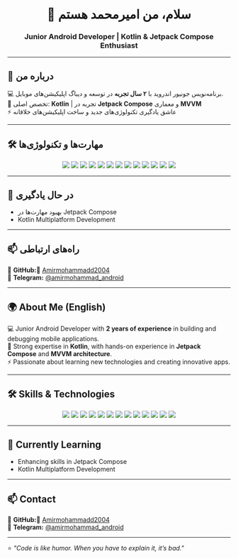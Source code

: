 <h1 align="center">👋 سلام، من امیرمحمد هستم</h1>
<h3 align="center">Junior Android Developer | Kotlin & Jetpack Compose Enthusiast</h3>

---

## 📌 درباره من  
💻 برنامه‌نویس جونیور اندروید با **۲ سال تجربه** در توسعه و دیباگ اپلیکیشن‌های موبایل.  
🎯 تخصص اصلی: **Kotlin** | تجربه در **Jetpack Compose** و معماری **MVVM**  
⚡ عاشق یادگیری تکنولوژی‌های جدید و ساخت اپلیکیشن‌های خلاقانه  

---

## 🛠 مهارت‌ها و تکنولوژی‌ها  
<p align="center">
  <img src="https://img.shields.io/badge/Kotlin-0095D5?logo=kotlin&logoColor=white&style=for-the-badge" />
  <img src="https://img.shields.io/badge/Android-3DDC84?logo=android&logoColor=white&style=for-the-badge" />
  <img src="https://img.shields.io/badge/Jetpack%20Compose-4285F4?logo=jetpackcompose&logoColor=white&style=for-the-badge" />
  <img src="https://img.shields.io/badge/Material%20Design-757575?logo=materialdesign&logoColor=white&style=for-the-badge" />
  <img src="https://img.shields.io/badge/Room-FF6F00?logo=sqlite&logoColor=white&style=for-the-badge" />
  <img src="https://img.shields.io/badge/RxJava-B7178C?logo=reactivex&logoColor=white&style=for-the-badge" />
  <img src="https://img.shields.io/badge/Kotlin%20Coroutines-0095D5?logo=kotlin&logoColor=white&style=for-the-badge" />
  <img src="https://img.shields.io/badge/Retrofit-3F51B5?style=for-the-badge" />
  <img src="https://img.shields.io/badge/Koin-3DDC84?style=for-the-badge" />
  <img src="https://img.shields.io/badge/Cokoin-0095D5?style=for-the-badge" />
  <img src="https://img.shields.io/badge/Firebase-FFCA28?logo=firebase&logoColor=black&style=for-the-badge" />
  <img src="https://img.shields.io/badge/Git-F05032?logo=git&logoColor=white&style=for-the-badge" />
  <img src="https://img.shields.io/badge/GitHub-181717?logo=github&logoColor=white&style=for-the-badge" />
</p>

---

## 🌱 در حال یادگیری  
- بهبود مهارت‌ها در Jetpack Compose  
- Kotlin Multiplatform Development  

---

## 📫 راه‌های ارتباطی  
📌 **GitHub:** [َAmirmohammadd2004](https://github.com/Amirmohammadd2004)  
💬 **Telegram:** [@amirmohammad_android](https://t.me/amirmohammad_android)   

---

## 🌍 About Me (English)  
💻 Junior Android Developer with **2 years of experience** in building and debugging mobile applications.  
🎯 Strong expertise in **Kotlin**, with hands-on experience in **Jetpack Compose** and **MVVM architecture**.  
⚡ Passionate about learning new technologies and creating innovative apps.  

---

## 🛠 Skills & Technologies  
<p align="center">
  <img src="https://img.shields.io/badge/Kotlin-0095D5?logo=kotlin&logoColor=white&style=for-the-badge" />
  <img src="https://img.shields.io/badge/Android-3DDC84?logo=android&logoColor=white&style=for-the-badge" />
  <img src="https://img.shields.io/badge/Jetpack%20Compose-4285F4?logo=jetpackcompose&logoColor=white&style=for-the-badge" />
  <img src="https://img.shields.io/badge/Material%20Design-757575?logo=materialdesign&logoColor=white&style=for-the-badge" />
  <img src="https://img.shields.io/badge/Room-FF6F00?logo=sqlite&logoColor=white&style=for-the-badge" />
  <img src="https://img.shields.io/badge/RxJava-B7178C?logo=reactivex&logoColor=white&style=for-the-badge" />
  <img src="https://img.shields.io/badge/Kotlin%20Coroutines-0095D5?logo=kotlin&logoColor=white&style=for-the-badge" />
  <img src="https://img.shields.io/badge/Retrofit-3F51B5?style=for-the-badge" />
  <img src="https://img.shields.io/badge/Koin-3DDC84?style=for-the-badge" />
  <img src="https://img.shields.io/badge/Cokoin-0095D5?style=for-the-badge" />
  <img src="https://img.shields.io/badge/Firebase-FFCA28?logo=firebase&logoColor=black&style=for-the-badge" />
  <img src="https://img.shields.io/badge/Git-F05032?logo=git&logoColor=white&style=for-the-badge" />
  <img src="https://img.shields.io/badge/GitHub-181717?logo=github&logoColor=white&style=for-the-badge" />
</p>

---

## 🌱 Currently Learning  
- Enhancing skills in Jetpack Compose  
- Kotlin Multiplatform Development  

---

## 📫 Contact  
📌 **GitHub:** [َAmirmohammadd2004](https://github.com/Amirmohammadd2004)  
💬 **Telegram:** [@amirmohammad_android](https://t.me/amirmohammad_android)   

---

⭐️ _"Code is like humor. When you have to explain it, it’s bad."_  
